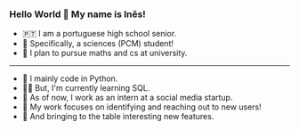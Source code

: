 ### Hello World 👋 My name is Inês!

- 🇵🇹  I am a portuguese high school senior.
- 🧪 Specifically, a sciences (PCM) student!
- 💾 I plan to pursue maths and cs at university.
- ----
- 🐍 I mainly code in Python.
- 👩‍💻 But, I'm currently learning SQL.
- 🍉 As of now, I work as an intern at a social media startup.
- 🎯 My work focuses on identifying and reaching out to new users!
- 🙌 And bringing to the table interesting new features.

